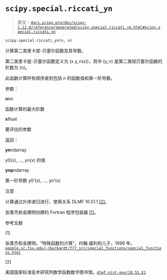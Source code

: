 # `scipy.special.riccati_yn`

> 原文：[`docs.scipy.org/doc/scipy-1.12.0/reference/generated/scipy.special.riccati_yn.html#scipy.special.riccati_yn`](https://docs.scipy.org/doc/scipy-1.12.0/reference/generated/scipy.special.riccati_yn.html#scipy.special.riccati_yn)

```py
scipy.special.riccati_yn(n, x)
```

计算第二类里卡提-贝塞尔函数及其导数。

第二类里卡提-贝塞尔函数定义为 \(x y_n(x)\)，其中 \(y_n\) 是第二类球贝塞尔函数的阶数为 \(n\)。

此函数计算所有顺序直到包括 *n* 的函数值和第一阶导数。

参数：

**n**int

函数计算的最大阶数

**x**float

要评估的参数

返回：

**yn**ndarray

y0(x), …, yn(x) 的值

**ynp**ndarray

第一阶导数 y0’(x), …, yn’(x)

注意

计算通过升序递归进行，使用关系 DLMF 10.51.1 [[2]](#r2922d12f6c68-2)。

张善杰和金建明创建的 Fortran 程序包装器 [[1]](#r2922d12f6c68-1)。

参考文献

[1]

张善杰和金建明。“特殊函数的计算”，约翰·威利和儿子，1996 年。[`people.sc.fsu.edu/~jburkardt/f77_src/special_functions/special_functions.html`](https://people.sc.fsu.edu/~jburkardt/f77_src/special_functions/special_functions.html)

[2]

美国国家标准技术研究所数学函数数字图书馆。[`dlmf.nist.gov/10.51.E1`](https://dlmf.nist.gov/10.51.E1)
